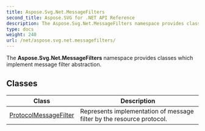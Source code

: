```yaml
---
title: Aspose.Svg.Net.MessageFilters
second_title: Aspose.SVG for .NET API Reference
description: The Aspose.Svg.Net.MessageFilters namespace provides classes which implement message filter abstraction
type: docs
weight: 240
url: /net/aspose.svg.net.messagefilters/
---
```

The **Aspose.Svg.Net.MessageFilters** namespace provides classes which implement message filter abstraction.

## Classes

| Class | Description |
| --- | --- |
| [ProtocolMessageFilter](./protocolmessagefilter/) | Represents implementation of message filter by the resource protocol. |
